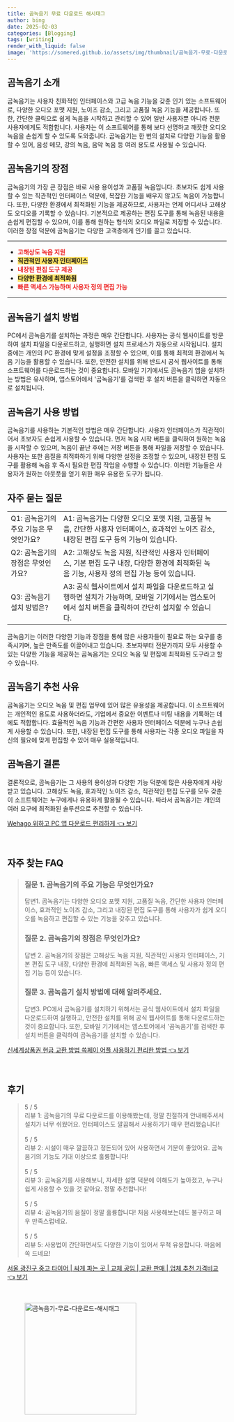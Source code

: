 ```yaml
---
title: 곰녹음기 무료 다운로드 해시태그
author: bing
date: 2025-02-03
categories: [Blogging]
tags: [writing]
render_with_liquid: false
image: 'https://somered.github.io/assets/img/thumbnail/곰녹음기-무료-다운로드-해시태그.webp'
---
```



<h2 id='곰녹음기_소개'>곰녹음기 소개</h2>

<p>곰녹음기는 사용자 친화적인 인터페이스와 고급 녹음 기능을 갖춘 인기 있는 소프트웨어로, 다양한 오디오 포맷 지원, 노이즈 감소, 그리고 고품질 녹음 기능을 제공합니다. 또한, 간단한 클릭으로 쉽게 녹음을 시작하고 관리할 수 있어 일반 사용자뿐 아니라 전문 사용자에게도 적합합니다. 사용자는 이 소프트웨어를 통해 보다 선명하고 깨끗한 오디오 녹음을 손쉽게 할 수 있도록 도와줍니다. 곰녹음기는 한 번의 설치로 다양한 기능을 활용할 수 있어, 음성 메모, 강의 녹음, 음악 녹음 등 여러 용도로 사용될 수 있습니다.</p>

<h2 id='곰녹음기_장점'>곰녹음기의 장점</h2>

<p>곰녹음기의 가장 큰 장점은 바로 사용 용이성과 고품질 녹음입니다. 초보자도 쉽게 사용할 수 있는 직관적인 인터페이스 덕분에, 복잡한 기능을 배우지 않고도 녹음이 가능합니다. 또한, 다양한 환경에서 최적화된 기능을 제공하므로, 사용자는 언제 어디서나 고해상도 오디오를 기록할 수 있습니다. 기본적으로 제공하는 편집 도구를 통해 녹음된 내용을 손쉽게 편집할 수 있으며, 이를 통해 원하는 형식의 오디오 파일로 저장할 수 있습니다. 이러한 장점 덕분에 곰녹음기는 다양한 고객층에게 인기를 끌고 있습니다.</p>

<hr />

<ul>
    <li><b><span style="color: #ee2323;">고해상도 녹음 지원</span></b></li>
    <li><b><span style="background-color: #ffe066;">직관적인 사용자 인터페이스</span></b></li>
    <li><b><span style="color: #ee2323;">내장된 편집 도구 제공</span></b></li>
    <li><b><span style="background-color: #ffe066;">다양한 환경에 최적화됨</span></b></li>
    <li><b><span style="color: #ee2323;">빠른 액세스 가능하며 사용자 정의 편집 가능</span></b></li>
</ul>

<hr />

<h2 id='곰녹음기_설치_방법'>곰녹음기 설치 방법</h2>

<p>PC에서 곰녹음기를 설치하는 과정은 매우 간단합니다. 사용자는 공식 웹사이트를 방문하여 설치 파일을 다운로드하고, 실행하면 설치 프로세스가 자동으로 시작됩니다. 설치 중에는 개인의 PC 환경에 맞게 설정을 조정할 수 있으며, 이를 통해 최적의 환경에서 녹음 기능을 활용할 수 있습니다. 또한, 안전한 설치를 위해 반드시 공식 웹사이트를 통해 소프트웨어를 다운로드하는 것이 중요합니다. 모바일 기기에서도 곰녹음기 앱을 설치하는 방법은 유사하며, 앱스토어에서 '곰녹음기'를 검색한 후 설치 버튼을 클릭하면 자동으로 설치됩니다.</p>

<h2 id='곰녹음기_사용_방법'>곰녹음기 사용 방법</h2>

<p>곰녹음기를 사용하는 기본적인 방법은 매우 간단합니다. 사용자 인터페이스가 직관적이어서 초보자도 손쉽게 사용할 수 있습니다. 먼저 녹음 시작 버튼을 클릭하여 원하는 녹음을 시작할 수 있으며, 녹음이 끝난 후에는 저장 버튼을 통해 파일을 저장할 수 있습니다. 사용자는 또한 음질을 최적화하기 위해 다양한 설정을 조정할 수 있으며, 내장된 편집 도구를 활용해 녹음 후 즉시 필요한 편집 작업을 수행할 수 있습니다. 이러한 기능들은 사용자가 원하는 아웃풋을 얻기 위한 매우 유용한 도구가 됩니다.</p>

<h2 id='자주_묻는_질문'>자주 묻는 질문</h2>

<table>
    <tr>
        <td>Q1: 곰녹음기의 주요 기능은 무엇인가요?</td>
        <td>A1: 곰녹음기는 다양한 오디오 포맷 지원, 고품질 녹음, 간단한 사용자 인터페이스, 효과적인 노이즈 감소, 내장된 편집 도구 등의 기능이 있습니다.</td>
        <td> </td>
    </tr>
    <tr>
        <td>Q2: 곰녹음기의 장점은 무엇인가요?</td>
        <td>A2: 고해상도 녹음 지원, 직관적인 사용자 인터페이스, 기본 편집 도구 내장, 다양한 환경에 최적화된 녹음 기능, 사용자 정의 편집 가능 등이 있습니다.</td>
        <td> </td>
    </tr>
    <tr>
        <td>Q3: 곰녹음기 설치 방법은?</td>
        <td>A3: 공식 웹사이트에서 설치 파일을 다운로드하고 실행하면 설치가 가능하며, 모바일 기기에서는 앱스토어에서 설치 버튼을 클릭하여 간단히 설치할 수 있습니다.</td>
        <td> </td>
    </tr>
</table>

<p>곰녹음기는 이러한 다양한 기능과 장점을 통해 많은 사용자들이 필요로 하는 요구를 충족시키며, 높은 만족도를 이끌어내고 있습니다. 초보자부터 전문가까지 모두 사용할 수 있는 다양한 기능을 제공하는 곰녹음기는 오디오 녹음 및 편집에 최적화된 도구라고 할 수 있습니다.</p>

<h2 id='곰녹음기_추천_사유'>곰녹음기 추천 사유</h2>

<p>곰녹음기는 오디오 녹음 및 편집 업무에 있어 많은 유용성을 제공합니다. 이 소프트웨어는 개인적인 용도로 사용하더라도, 기업에서 중요한 이벤트나 미팅 내용을 기록하는 데에도 적합합니다. 효율적인 녹음 기능과 간편한 사용자 인터페이스 덕분에 누구나 손쉽게 사용할 수 있습니다. 또한, 내장된 편집 도구를 통해 사용자는 각종 오디오 파일을 자신의 필요에 맞게 편집할 수 있어 매우 실용적입니다.</p>

<h2 id='곰녹음기_결론'>곰녹음기 결론</h2>

<p>결론적으로, 곰녹음기는 그 사용의 용이성과 다양한 기능 덕분에 많은 사용자에게 사랑받고 있습니다. 고해상도 녹음, 효과적인 노이즈 감소, 직관적인 편집 도구를 모두 갖춘 이 소프트웨어는 누구에게나 유용하게 활용될 수 있습니다. 따라서 곰녹음기는 개인의 여러 요구에 최적화된 솔루션으로 추천할 수 있습니다.</p>


<p><a class="click-button" title="Wehago 위하고 PC 앱 다운로드 편리하게" href="https://somered.github.io/posts/Wehago-%EC%9C%84%ED%95%98%EA%B3%A0-PC-%EC%95%B1-%EB%8B%A4%EC%9A%B4%EB%A1%9C%EB%93%9C-%ED%8E%B8%EB%A6%AC%ED%95%98%EA%B2%8C/" rel="dofollow">Wehago 위하고 PC 앱 다운로드 편리하게 👈 보기</a></p><br>
<h2 id='자주_찾는_FAQ'>자주 찾는 FAQ</h2>
<div itemscope="" itemtype="https://schema.org/FAQPage"> 
<blockquote> 
<div itemscope="" itemprop="mainEntity" itemtype="https://schema.org/Question"> 
<h3 itemprop="name">질문 1. 곰녹음기의 주요 기능은 무엇인가요?</h3> 
<div itemscope="" itemprop="acceptedAnswer" itemtype="https://schema.org/Answer"> 
<span itemprop="text"> 
<p>답변1. 곰녹음기는 다양한 오디오 포맷 지원, 고품질 녹음, 간단한 사용자 인터페이스, 효과적인 노이즈 감소, 그리고 내장된 편집 도구를 통해 사용자가 쉽게 오디오를 녹음하고 편집할 수 있는 기능을 갖추고 있습니다.</p> 
</span> 
</div> 
</div> 
<div itemscope="" itemprop="mainEntity" itemtype="https://schema.org/Question"> 
<h3 itemprop="name">질문 2. 곰녹음기의 장점은 무엇인가요?</h3> 
<div itemscope="" itemprop="acceptedAnswer" itemtype="https://schema.org/Answer"> 
<span itemprop="text"> 
<p>답변 2. 곰녹음기의 장점은 고해상도 녹음 지원, 직관적인 사용자 인터페이스, 기본 편집 도구 내장, 다양한 환경에 최적화된 녹음, 빠른 액세스 및 사용자 정의 편집 기능 등이 있습니다.</p> 
</span> 
</div> 
</div> 
<div itemscope="" itemprop="mainEntity" itemtype="https://schema.org/Question"> 
<h3 itemprop="name">질문 3. 곰녹음기 설치 방법에 대해 알려주세요.</h3> 
<div itemscope="" itemprop="acceptedAnswer" itemtype="https://schema.org/Answer"> 
<span itemprop="text"> 
<p>답변3. PC에서 곰녹음기를 설치하기 위해서는 공식 웹사이트에서 설치 파일을 다운로드하여 실행하고, 안전한 설치를 위해 공식 웹사이트를 통해 다운로드하는 것이 중요합니다. 또한, 모바일 기기에서는 앱스토어에서 '곰녹음기'를 검색한 후 설치 버튼을 클릭하여 곰녹음기를 설치할 수 있습니다.</p> 
</span> 
</div> 
</div> 
</blockquote> 
</div>
<p><a class="click-button" title="신세계상품권 현금 교환 방법 쓱페이 어플 사용하기 편리한 방법" href="https://somered.github.io/posts/%EC%8B%A0%EC%84%B8%EA%B3%84%EC%83%81%ED%92%88%EA%B6%8C-%ED%98%84%EA%B8%88-%EA%B5%90%ED%99%98-%EB%B0%A9%EB%B2%95-%EC%93%B1%ED%8E%98%EC%9D%B4-%EC%96%B4%ED%94%8C-%EC%82%AC%EC%9A%A9%ED%95%98%EA%B8%B0-%ED%8E%B8%EB%A6%AC%ED%95%9C-%EB%B0%A9%EB%B2%95/" rel="dofollow">신세계상품권 현금 교환 방법 쓱페이 어플 사용하기 편리한 방법 👈 보기</a></p><br>
<h2 id='후기'>후기</h2>
<div itemscope itemtype="https://schema.org/Product">
  <blockquote>
  <div itemprop="review" itemscope itemtype="https://schema.org/Review">
      <div itemprop="reviewRating" itemscope itemtype="https://schema.org/Rating"> <span itemprop="ratingValue">5</span> / <span itemprop="bestRating">5</span> </div>
      <span itemprop="reviewBody">리뷰 1: 곰녹음기의 무료 다운로드를 이용해봤는데, 정말 친절하게 안내해주셔서 설치가 너무 쉬웠어요. 인터페이스도 깔끔해서 사용하기가 매우 편리했습니다!</span>
  </div>
  <br>
  <div itemprop="review" itemscope itemtype="https://schema.org/Review">
      <div itemprop="reviewRating" itemscope itemtype="https://schema.org/Rating"> <span itemprop="ratingValue">5</span> / <span itemprop="bestRating">5</span> </div>
      <span itemprop="reviewBody">리뷰 2: 시설이 매우 깔끔하고 정돈되어 있어 사용하면서 기분이 좋았어요. 곰녹음기의 기능도 기대 이상으로 훌륭합니다!</span>
  </div>
  <br>
  <div itemprop="review" itemscope itemtype="https://schema.org/Review">
      <div itemprop="reviewRating" itemscope itemtype="https://schema.org/Rating"> <span itemprop="ratingValue">5</span> / <span itemprop="bestRating">5</span> </div>
      <span itemprop="reviewBody">리뷰 3: 곰녹음기를 사용해보니, 자세한 설명 덕분에 이해도가 높아졌고, 누구나 쉽게 사용할 수 있을 것 같아요. 정말 추천합니다!</span>
  </div>
  <br>
  <div itemprop="review" itemscope itemtype="https://schema.org/Review">
      <div itemprop="reviewRating" itemscope itemtype="https://schema.org/Rating"> <span itemprop="ratingValue">5</span> / <span itemprop="bestRating">5</span> </div>
      <span itemprop="reviewBody">리뷰 4: 곰녹음기의 음질이 정말 훌륭합니다! 처음 사용해보는데도 불구하고 매우 만족스럽네요.</span>
  </div>
  <br>
  <div itemprop="review" itemscope itemtype="https://schema.org/Review">
      <div itemprop="reviewRating" itemscope itemtype="https://schema.org/Rating"> <span itemprop="ratingValue">5</span> / <span itemprop="bestRating">5</span> </div>
      <span itemprop="reviewBody">리뷰 5: 사용법이 간단하면서도 다양한 기능이 있어서 무척 유용합니다. 마음에 쏙 드네요!</span>
  </div>
  </blockquote>
</div>
<p><a class="click-button" title="서울 광진구 중고 타이어 | 싸게 파는 곳 | 교체 공임 | 교환 판매 | 업체 추천 가격비교" href="https://somered.github.io/posts/%EC%84%9C%EC%9A%B8-%EA%B4%91%EC%A7%84%EA%B5%AC-%EC%A4%91%EA%B3%A0-%ED%83%80%EC%9D%B4%EC%96%B4-%EC%8B%B8%EA%B2%8C-%ED%8C%8C%EB%8A%94-%EA%B3%B3-%EA%B5%90%EC%B2%B4-%EA%B3%B5%EC%9E%84-%EA%B5%90%ED%99%98-%ED%8C%90%EB%A7%A4-%EC%97%85%EC%B2%B4-%EC%B6%94%EC%B2%9C-%EA%B0%80%EA%B2%A9%EB%B9%84%EA%B5%90/" rel="dofollow">서울 광진구 중고 타이어 | 싸게 파는 곳 | 교체 공임 | 교환 판매 | 업체 추천 가격비교 👈 보기</a></p><br>
<figure class="image"><img src="https://somered.github.io/assets/img/thumbnail/곰녹음기-무료-다운로드-해시태그.webp" alt="곰녹음기-무료-다운로드-해시태그" width="256" height="256"></figure>